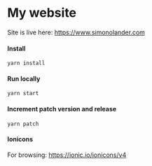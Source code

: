 # My website

Site is live here: https://www.simonolander.com

#### Install

```shell script
yarn install
```

#### Run locally

```shell script
yarn start
```

#### Increment patch version and release

```shell script
yarn patch
```

#### Ionicons

For browsing: https://ionic.io/ionicons/v4